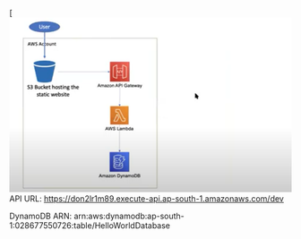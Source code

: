 [![aws-serverless](architecture.png)
API URL:
https://don2lr1m89.execute-api.ap-south-1.amazonaws.com/dev

DynamoDB ARN:
arn:aws:dynamodb:ap-south-1:028677550726:table/HelloWorldDatabase
